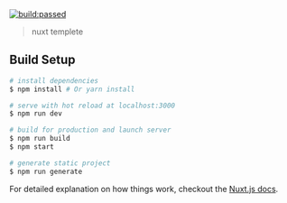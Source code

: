 <a href="#" id="status-image-popup" title="Latest push build on default branch: passed" name="status-images" class="open-popup" data-ember-action="" data-ember-action-1528="1528">
  <img src="https://www.travis-ci.org/shaotingg/lhsai.com.svg?branch=master" alt="build:passed">
</a>

> nuxt templete

## Build Setup

``` bash
# install dependencies
$ npm install # Or yarn install

# serve with hot reload at localhost:3000
$ npm run dev

# build for production and launch server
$ npm run build
$ npm start

# generate static project
$ npm run generate
```

For detailed explanation on how things work, checkout the [Nuxt.js docs](https://github.com/nuxt/nuxt.js).
